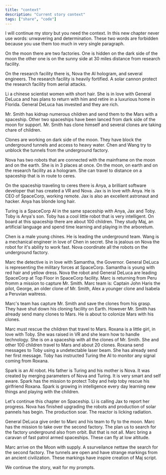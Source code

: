 ```yaml
---
title: "context"
description: "Current story context"
tags: ["share", "code"]
---
```


I will continue my story but you need the context. In this new chapter never use words: unwavering and determination. These two words are forbidden because you use them too much in very single paragraph.

On the moon there are two factories. One is hidden on the dark side of the moon the other one is on the sunny side at 30 miles distance from research facility.

On the research facility there is, Nova the AI hologram, and several engineers. The research facility is heavily fortified. A solar cannon protect the research facility from aerial attacks. 

Li a chinese scientist women with short hair. She is in love with General DeLuca and has plans to return with him and retire in a luxurious home in Florida. General DeLuca has invested and they are rich. 

Mr. Smith has kidnap numerous children and send them to the Mars with a spaceship. Other two spaceships have been lanced from dark side of the moon for support. Mr. Smith has clone himself and several clones are taking chare of children.

Clones are working on dark side of the moon. They have block the underground tunnels and access to heavy water. Chen and Wang try to unblock the tunnels from the underground factory.

Nova has two robots that are connected with the mainframe on the moon and on the earth. She is in 3 places at once. On the moon, on earth and on the research facility as a hologram. She can travel to distance on a spaceship that is in route to ceres.

On the spaceship traveling to ceres there is Anya, a brilliant software developer that has created a VR and Nova. Jax is in love with Anya. He is CEO of SpaceCorp, working remote. Jax is also an excellent astronaut and hacker. Anya has blonde long hair. 

Turing is a SpaceCorp AI in the same spaceship with Anya, Jax and Toby. Toby is Anya's son. Toby has a cool little robot that is very intelligent. On board at this spaceship there are about 100 children. They study Maj, an artificial language and spend time learning and playing in the arboretum.

Chen is a male young chines. He is leading the underground team. Wang is a mechanical engineer in love of Chen in secret. She is jealous on Nova the robot for it's ability to work fast. Nova coordinate all the robots on the underground factory.

Marc the detective is in love with Samantha, the Governor. General DeLuca is representing the military forces at SpaceCorp. Samantha is young with red hair and yellow dress. Nova the robot and General DeLuca are leading SpaceCorp at Top Floor in SpaceCorp facility. Marc is returning from Peru fromm a mission to capture Mr. Smith. Marc team is: Captain John Haris the pilot, George, an older clone of Mr. Smith, Alex a younger clone and Isabela a Peruvian waitress.

Marc's team has capture Mr. Smith and save the clones from his grasp. They have shut down his cloning facility on Earth. However Mr. Smith has already send many clones to Mars. He is about to colonize Mars with his clones. 

Marc must rescue the children that travel to Mars. Roxana is a little girl, in love with Toby. She was raised in VR and she learn how to handle technology. She is on a spaceship with all the clones of Mr. Smith. She and other 100 children travel to Mars and about 20 clones. Roxana send messages to Toby using a undetectable laser beam. She has already send her first message. Toby has instructed Turing the AI to monitor any signal coming from Roxana.

Spark is an AI robot. His father is Turing and his mother is Nova. It was created by merging parameters of Nova and Turing. It is very smart and self aware. Spark has the mission to protect Toby and help toby rescue his girlfriend Roxana.   Spark is growing in intelligence every day learning new things and playing with the children.

Let's continue this chapter on Spaceship. Li is calling Jax to report her progress. Nova has finished upgrading the robots and production of solar pannels has begin. The production soar. The reactor is licking radiation.

General DeLuca give order to Marc and his team to fly to the moon. Marc has the mission to take over the second factory. The plan us to search for the factory underground also from orbit. But that is not all. Marc bring a caravan of fast patrol armed spaceships. These can fly at low altitude.

Marc arrive on the Moon with supply. A ssurveilance nettaw the search for the second factory. The tunnels are open and have strange markings from an ancient civilization. These markings have inspire creation of Maj script. 

We continue the story, wait for my prompts.